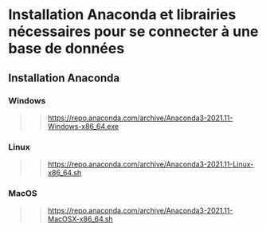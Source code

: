 # Installation Anaconda et librairies nécessaires pour se connecter à une base de données

## Installation Anaconda
### Windows
>> https://repo.anaconda.com/archive/Anaconda3-2021.11-Windows-x86_64.exe

### Linux
>> https://repo.anaconda.com/archive/Anaconda3-2021.11-Linux-x86_64.sh

### MacOS
>> https://repo.anaconda.com/archive/Anaconda3-2021.11-MacOSX-x86_64.sh
